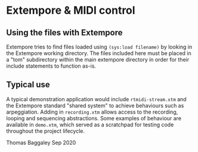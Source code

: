 # Extempore & MIDI control

## Using the files with Extempore

Extempore tries to find files loaded using `(sys:load filename)` by looking in the Extempore working directory. The files included here must be placed in a "tom" subdirectory within the main extempore directory in order for their include statements to function as-is.

## Typical use

A typical demonstration application would include `rtmidi-stream.xtm` and the Extempore standard "shared system" to achieve behaviours such as arpeggiation. Adding in `recording.xtm` allows access to the recording, looping and sequencing abstractions. Some examples of behaviour are available in `demo.xtm`, which served as a scratchpad for testing code throughout the project lifecycle. 

Thomas Baggaley
Sep 2020
